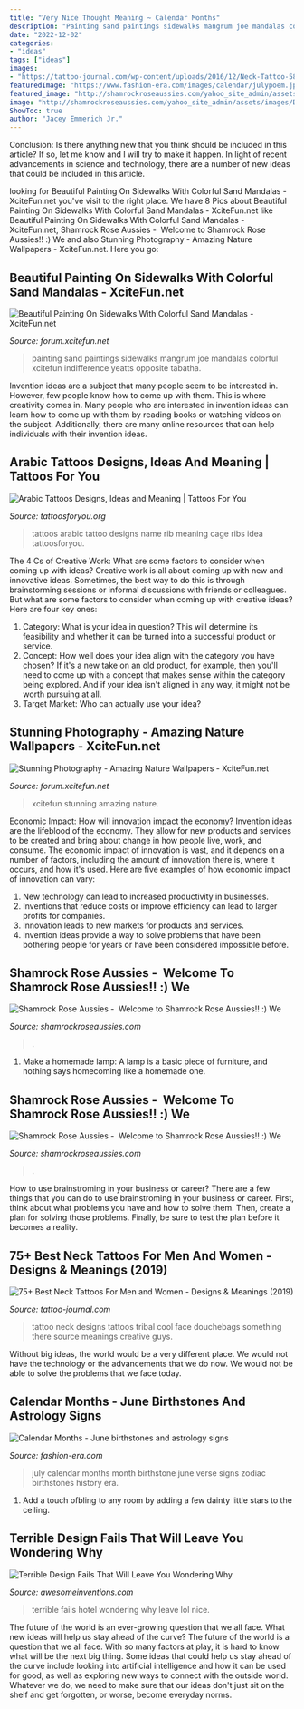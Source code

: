 ```yaml
---
title: "Very Nice Thought Meaning ~ Calendar Months"
description: "Painting sand paintings sidewalks mangrum joe mandalas colorful xcitefun indifference yeatts opposite tabatha"
date: "2022-12-02"
categories:
- "ideas"
tags: ["ideas"]
images:
- "https://tattoo-journal.com/wp-content/uploads/2016/12/Neck-Tattoo-58-650x650.jpg"
featuredImage: "https://www.fashion-era.com/images/calendar/julypoem.jpg"
featured_image: "http://shamrockroseaussies.com/yahoo_site_admin/assets/images/DSC_0148.83222436_std.JPG"
image: "http://shamrockroseaussies.com/yahoo_site_admin/assets/images/DSC_0193.265232256_std.JPG"
ShowToc: true
author: "Jacey Emmerich Jr."
---
```



Conclusion: Is there anything new that you think should be included in this article? If so, let me know and I will try to make it happen.
In light of recent advancements in science and technology, there are a number of new ideas that could be included in this article.

	

		
looking for Beautiful Painting On Sidewalks With Colorful Sand Mandalas - XciteFun.net you've visit to the right place. We have 8 Pics about Beautiful Painting On Sidewalks With Colorful Sand Mandalas - XciteFun.net like Beautiful Painting On Sidewalks With Colorful Sand Mandalas - XciteFun.net, Shamrock Rose Aussies - ﻿﻿﻿ Welcome to Shamrock Rose Aussies!! :) We and also Stunning Photography - Amazing Nature Wallpapers - XciteFun.net. Here you go:
		
    
## Beautiful Painting On Sidewalks With Colorful Sand Mandalas - XciteFun.net

<img loading=lazy src="https://img.xcitefun.net/users/2012/02/283636,xcitefun-beautiful-painting-on-sidewalks-by-color.jpg" onerror="this.onerror=null;this.src='https://tse3.mm.bing.net/th?id=OIP.RB7lNgxjIzGwkA8zxAdLogHaJ4&amp;pid=15.1';" alt="Beautiful Painting On Sidewalks With Colorful Sand Mandalas - XciteFun.net">

_Source: forum.xcitefun.net_

>painting sand paintings sidewalks mangrum joe mandalas colorful xcitefun indifference yeatts opposite tabatha. 

	

Invention ideas are a subject that many people seem to be interested in. However, few people know how to come up with them. This is where creativity comes in. Many people who are interested in invention ideas can learn how to come up with them by reading books or watching videos on the subject. Additionally, there are many online resources that can help individuals with their invention ideas.

    
## Arabic Tattoos Designs, Ideas And Meaning | Tattoos For You

<img loading=lazy src="http://www.tattoosforyou.org/wp-content/uploads/2013/10/Arabic-Tattoo-Designs-For-Men.jpg" onerror="this.onerror=null;this.src='https://tse3.mm.bing.net/th?id=OIP.PCP1oDNEV_S8SSfPaBTmJwHaLE&amp;pid=15.1';" alt="Arabic Tattoos Designs, Ideas and Meaning | Tattoos For You">

_Source: tattoosforyou.org_

>tattoos arabic tattoo designs name rib meaning cage ribs idea tattoosforyou. 

	

The 4 Cs of Creative Work: What are some factors to consider when coming up with ideas?
Creative work is all about coming up with new and innovative ideas. Sometimes, the best way to do this is through brainstorming sessions or informal discussions with friends or colleagues. But what are some factors to consider when coming up with creative ideas? Here are four key ones:
1. Category: What is your idea in question? This will determine its feasibility and whether it can be turned into a successful product or service.
2. Concept: How well does your idea align with the category you have chosen? If it's a new take on an old product, for example, then you'll need to come up with a concept that makes sense within the category being explored. And if your idea isn't aligned in any way, it might not be worth pursuing at all.
3. Target Market: Who can actually use your idea?

    
## Stunning Photography - Amazing Nature Wallpapers - XciteFun.net

<img loading=lazy src="https://img.xcitefun.net/users/2010/11/214044,xcitefun-stunning-photography-13.jpg" onerror="this.onerror=null;this.src='https://tse3.mm.bing.net/th?id=OIP.geq4-HwXEc5EeDAjlWgXyQHaEb&amp;pid=15.1';" alt="Stunning Photography - Amazing Nature Wallpapers - XciteFun.net">

_Source: forum.xcitefun.net_

>xcitefun stunning amazing nature. 

	

Economic Impact: How will innovation impact the economy?
Invention ideas are the lifeblood of the economy. They allow for new products and services to be created and bring about change in how people live, work, and consume. The economic impact of innovation is vast, and it depends on a number of factors, including the amount of innovation there is, where it occurs, and how it's used. Here are five examples of how economic impact of innovation can vary: 
1. New technology can lead to increased productivity in businesses. 
2. Inventions that reduce costs or improve efficiency can lead to larger profits for companies. 
3. Innovation leads to new markets for products and services. 
4. Invention ideas provide a way to solve problems that have been bothering people for years or have been considered impossible before. 

    
## Shamrock Rose Aussies - ﻿﻿﻿ Welcome To Shamrock Rose Aussies!! :) We

<img loading=lazy src="http://shamrockroseaussies.com/yahoo_site_admin/assets/images/DSC_0193.265232256_std.JPG" onerror="this.onerror=null;this.src='https://tse1.mm.bing.net/th?id=OIP.lj85e7EfgKy6v4_C9fVR5wHaGM&amp;pid=15.1';" alt="Shamrock Rose Aussies - ﻿﻿﻿ Welcome to Shamrock Rose Aussies!! :) We">

_Source: shamrockroseaussies.com_

>. 

	

1. Make a homemade lamp: A lamp is a basic piece of furniture, and nothing says homecoming like a homemade one.

    
## Shamrock Rose Aussies - ﻿﻿﻿ Welcome To Shamrock Rose Aussies!! :) We

<img loading=lazy src="http://shamrockroseaussies.com/yahoo_site_admin/assets/images/DSC_0148.83222436_std.JPG" onerror="this.onerror=null;this.src='https://tse2.mm.bing.net/th?id=OIP.kbHv7ZAyravdhmWw1jHabwHaFO&amp;pid=15.1';" alt="Shamrock Rose Aussies - ﻿﻿﻿ Welcome to Shamrock Rose Aussies!! :) We">

_Source: shamrockroseaussies.com_

>. 

	

How to use brainstroming in your business or career?
There are a few things that you can do to use brainstroming in your business or career. First, think about what problems you have and how to solve them. Then, create a plan for solving those problems. Finally, be sure to test the plan before it becomes a reality.

    
## 75+ Best Neck Tattoos For Men And Women - Designs &amp; Meanings (2019)

<img loading=lazy src="https://tattoo-journal.com/wp-content/uploads/2016/12/Neck-Tattoo-58-650x650.jpg" onerror="this.onerror=null;this.src='https://tse1.mm.bing.net/th?id=OIP.qNpNYvKgtMQFBSbx_RawGwHaHa&amp;pid=15.1';" alt="75+ Best Neck Tattoos For Men and Women - Designs &amp; Meanings (2019)">

_Source: tattoo-journal.com_

>tattoo neck designs tattoos tribal cool face douchebags something there source meanings creative guys. 

	

Without big ideas, the world would be a very different place. We would not have the technology or the advancements that we do now. We would not be able to solve the problems that we face today.

    
## Calendar Months - June Birthstones And Astrology Signs

<img loading=lazy src="https://www.fashion-era.com/images/calendar/julypoem.jpg" onerror="this.onerror=null;this.src='https://tse2.mm.bing.net/th?id=OIP.sOWD16qoYPJZnltZOR_R_QHaLH&amp;pid=15.1';" alt="Calendar Months - June birthstones and astrology signs">

_Source: fashion-era.com_

>july calendar months month birthstone june verse signs zodiac birthstones history era. 

	

1. Add a touch ofbling to any room by adding a few dainty little stars to the ceiling.

    
## Terrible Design Fails That Will Leave You Wondering Why

<img loading=lazy src="https://www.awesomeinventions.com/wp-content/uploads/2018/02/terrible-design_hotel-room.jpg" onerror="this.onerror=null;this.src='https://tse2.mm.bing.net/th?id=OIP.XQHntbMTAiDVnRPpU9LZHAHaEK&amp;pid=15.1';" alt="Terrible Design Fails That Will Leave You Wondering Why">

_Source: awesomeinventions.com_

>terrible fails hotel wondering why leave lol nice. 

	

The future of the world is an ever-growing question that we all face. What new ideas will help us stay ahead of the curve?
The future of the world is a question that we all face. With so many factors at play, it is hard to know what will be the next big thing. Some ideas that could help us stay ahead of the curve include looking into artificial intelligence and how it can be used for good, as well as exploring new ways to connect with the outside world. Whatever we do, we need to make sure that our ideas don't just sit on the shelf and get forgotten, or worse, become everyday norms.

